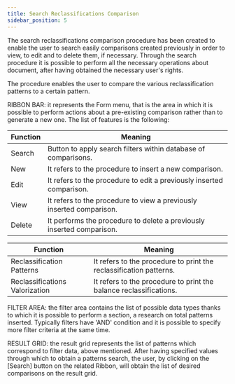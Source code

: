 ```yaml
---
title: Search Reclassifications Comparison
sidebar_position: 5
---
```


The search reclassifications comparison procedure has been created to enable the user to search easily comparisons created previously in order to view, to edit and to delete them, if necessary. Through the search procedure it is possible to perform all the necessary operations about document, after having obtained the necessary user's rights.

The procedure enables the user to compare the various reclassification patterns to a certain pattern.

RIBBON BAR: it represents the Form menu, that is the area in which it is possible to perform actions about a pre-existing comparison rather than to generate a new one. The list of features is the following:



| Function | Meaning |
| --- | --- |
| Search | Button to apply search filters within database of comparisons. |
| New | It refers to the procedure to insert a new comparison. |
| Edit | It refers to the procedure to edit a previously inserted comparison. |
| View | It refers to the procedure to view a previously inserted comparison. |
| Delete | It performs the procedure to delete a previously inserted comparison. |



| Function | Meaning |
| --- | --- |
|  Reclassification Patterns  | It refers to the procedure to print the reclassification patterns. |
|  Reclassifications Valorization | It refers to the procedure to print the balance reclassifications. |

FILTER AREA: the filter area contains the list of possible data types thanks to which it is possible to perform a section, a research on total patterns inserted. Typically filters have 'AND' condition and it is possible to specify more filter criteria at the same time.

RESULT GRID: the result grid represents the list of patterns which correspond to filter data, above mentioned. After having specified values through which to obtain a patterns search, the user, by clicking on the [Search] button on the related Ribbon, will obtain the list of desired comparisons on the result grid.






